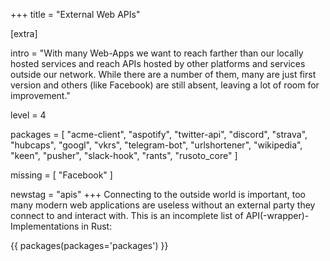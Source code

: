 +++
title = "External Web APIs"

[extra]

intro = "With many Web-Apps we want to reach farther than our locally hosted services and reach APIs hosted by other platforms and services outside our network. While there are a number of them, many are just first version and others (like Facebook) are still absent, leaving a lot of room for improvement."

level = 4

packages = [
 "acme-client",
 "aspotify",
 "twitter-api",
 "discord",
 "strava",
 "hubcaps",
 "googl",
 "vkrs",
 "telegram-bot",
 "urlshortener",
 "wikipedia",
 "keen",
 "pusher",
 "slack-hook",
 "rants",
 "rusoto_core"
]

missing = [
  "Facebook"
]

newstag = "apis"
+++
Connecting to the outside world is important, too many modern web applications are useless without an external party they connect to and interact with. This is an incomplete list of API(-wrapper)-Implementations in Rust:

{{ packages(packages='packages') }}